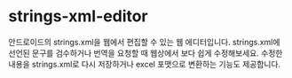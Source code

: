 strings-xml-editor
==================

안드로이드의 strings.xml을 웹에서 편집할 수 있는 웹 에디터입니다. strings.xml에 선언된 문구를 검수하거나 번역을 요청할 때 웹상에서 보다 쉽게 수정해보세요. 수정한 내용을 strings.xml로 다시 저장하거나 excel 포맷으로 변환하는 기능도 제공합니다.

